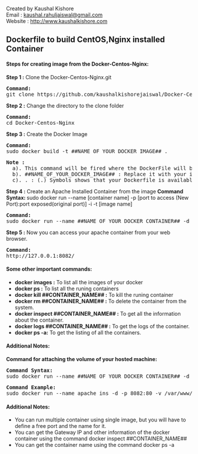 Created by Kaushal Kishore <br>
Email : kaushal.rahuljaiswal@gmail.com<br>
Website : http://www.kaushalkishore.com<br>

<h2>Dockerfile to build CentOS,Nginx installed Container</h2>

<h4>Steps for creating image from the Docker-Centos-Nginx:</h4>

<b>Step 1 :</b> Clone the Docker-Centos-Nginx.git
<pre>
<b>Command: </b>
git clone https://github.com/kaushalkishorejaiswal/Docker-Centos-Nginx.git
</pre>

<b>Step 2 :</b> Change the directory to the clone folder
<pre>
<b>Command:</b>
cd Docker-Centos-Nginx
</pre>

<b>Step 3 :</b> Create the Docker Image
<pre>
<b>Command: </b>
sudo docker build -t ##NAME_OF_YOUR_DOCKER_IMAGE## .
</pre>

<pre>
<b>Note : </b>
  a). This command will be fired where the DockerFile will be placed
  b). ##NAME_OF_YOUR_DOCKER_IMAGE## : Replace it with your image name
  c). . : (.) Symbols shows that your Dockerfile is available on the same directory where you are running the command.
</pre>

<b>Step 4 :</b> Create an Apache Installed Container from the image
<b>Command Syntax: </b>
sudo docker run --name [container name] -p [port to access (New Port):port exposed(original port)] -i -t [image name]
<pre>
<b>Command:</b>
sudo docker run --name ##NAME_OF_YOUR_DOCKER_CONTAINER## -d -p 8082:80 ##NAME_OF_YOUR_DOCKER_IMAGE##
</pre>

<b>Step 5 :</b> Now you can access your apache container from your web browser.
<pre>
<b>Command:</b>
http://127.0.0.1:8082/
</pre>

<h4>Some other important commands:</h4>
<ul>
<li><b>docker images :</b> To list all the images of your docker</li>
<li><b>docker ps :</b> To list all the runing containers</li>
<li><b>docker kill ##CONTAINER_NAME## :</b> To kill the runing container</li>
<li><b>docker rm ##CONTAINER_NAME## :</b> To delete the container from the system.</li>
<li><b>docker inspect ##CONTAINER_NAME## :</b> To get all the information about the container.</li>
<li><b>docker logs ##CONTAINER_NAME## :</b> To get the logs of the container.</li>
<li><b>docker ps -a:</b> To get the listing of all the containers.</li>
</ul>

<h4>Additional Notes:</h4>
<b>Command for attaching the volume of your hosted machine:</b>
<pre>
<b>Command Syntax:</b>
sudo docker run --name ##NAME_OF_YOUR_DOCKER_CONTAINER## -d -p 8082:80 -v ##HOSTED_VOLUME_LOCATION##:##CONTAINER_VOLUME_LOCATION## ##YOUR_IMAGE_NAME##
</pre>

<pre>
<b>Command Example:</b>
sudo docker run --name apache_ins -d -p 8082:80 -v /var/www/kaushal:/var/www apache_kaushal
</pre>

<h4>Additional Notes:</h4>
<ul>
  <li>You can run multiple container using single image, but you will have to define a free port and the name for it.</li>
  <li>You can get the Gateway IP and other information of the docker container using the command docker inspect  ##CONTAINER_NAME##</li>
  <li> You can get the container name using the command docker ps -a</li>
</ul>
